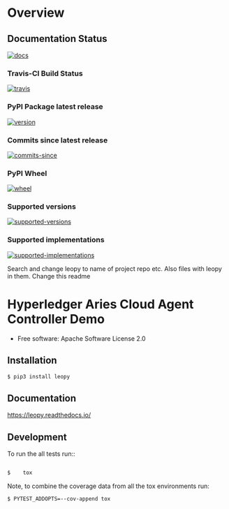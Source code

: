 # Overview

## Documentation Status
[![docs](https://readthedocs.org/projects/leopy/badge/?style=flat)](https://readthedocs.org/projects/leopy)

### Travis-CI Build Status
[![travis](https://travis-ci.org/SmithSamuelM/leopy.svg?branch=master)](https://travis-ci.org/SmithSamuelM/leopy)

### PyPI Package latest release
[![version](https://img.shields.io/pypi/v/leopy.svg)](https://pypi.org/project/leopy)

### Commits since latest release
[![commits-since](https://img.shields.io/github/commits-since/SmithSamuelM/leopy/v0.1.0.svg)](https://github.com/SmithSamuelM/leopy/compare/v0.1.0...master)

### PyPI Wheel
[![wheel](https://img.shields.io/pypi/wheel/leopy.svg)](https://pypi.org/project/leopy)

### Supported versions
[![supported-versions](https://img.shields.io/pypi/pyversions/leopy.svg)](https://pypi.org/project/leopy)

### Supported implementations
[![supported-implementations](https://img.shields.io/pypi/implementation/leopy.svg)](https://pypi.org/project/leopy)





Search and change leopy to name of project repo etc.
Also files with leopy in them.
Change this readme

# Hyperledger Aries Cloud Agent Controller Demo

* Free software: Apache Software License 2.0

## Installation


```bash
$ pip3 install leopy
```

## Documentation


https://leopy.readthedocs.io/


## Development


To run the all tests run::

```bash

$    tox
```

Note, to combine the coverage data from all the tox environments run:

```bash
$ PYTEST_ADDOPTS=--cov-append tox
```


